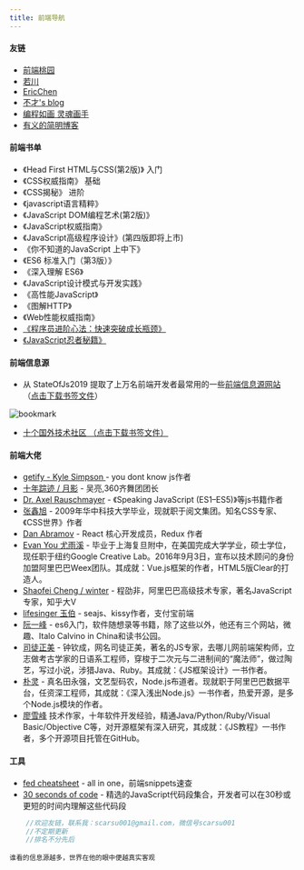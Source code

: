 ```yaml
---
title: 前端导航
---
```


#### 友链
- <a href="http://www.taoweng.site">前端桃园</a>
- <a href="https://www.lxchuan12.cn/">若川</a>
- <a href="https://ericchen.vip/">EricChen</a>
- <a href="https://www.notbucai.com/">不才's blog</a>
- <a href="https://drawcode.mdnice.com/">编程如画 灵魂画手</a>
- <a href="https://youyi.netlify.app/">有义的简明博客</a>
<!-- - <a href="https://leihuang.dev/">Lei Huang</a> -->
<!-- - <a href="https://www.liaoyunduo.top/">小心</a> -->

#### 前端书单
- 《Head First HTML与CSS(第2版)》 入门
- 《CSS权威指南》 基础
- 《CSS揭秘》 进阶
- 《javascript语言精粹》
- 《JavaScript DOM编程艺术(第2版)》
- 《JavaScript权威指南》
- 《JavaScript高级程序设计》(第四版即将上市)
- 《你不知道的JavaScript 上中下》
- 《ES6 标准入门（第3版）》
- 《深入理解 ES6》
- 《JavaScript设计模式与开发实践》
- 《高性能JavaScript》
- 《图解HTTP》
- 《Web性能权威指南》
- [《程序员进阶心法：快速突破成长瓶颈》](https://book.douban.com/subject/34668487/)
- [《JavaScript忍者秘籍》](https://book.douban.com/subject/26638316/)


#### 前端信息源
- 从 StateOfJs2019 提取了上万名前端开发者最常用的一些[前端信息源网站](https://www.scarsu.com/2019_javascript_sources/) （<a href="/asset/js_sources_bookmark.html" download="js_sources_bookmark.html">点击下载书签文件</a>）

![bookmark](/images/bookmark.png)

- <a href="/asset/js_sources_bookmark.html" download="js_sources_bookmark.html">十个国外技术社区 （点击下载书签文件）</a>

#### 前端大佬
- <a href="https://me.getify.com/">getify - Kyle Simpson </a> - you dont know js作者
- <a href="https://www.h5jun.com/">十年踪迹 / 月影</a> - 吴亮,360齐舞团团长
- <a href="http://dr-axel.de/">Dr. Axel Rauschmayer</a> - 《Speaking JavaScript (ES1–ES5)》等js书籍作者
- <a href="https://www.zhangxinxu.com/">张鑫旭</a> - 2009年华中科技大学毕业，现就职于阅文集团。知名CSS专家、《CSS世界》作者
- <a href="https://overreacted.io/">Dan Abramov</a> - React 核心开发成员，Redux 作者
- <a href="http://evanyou.me">Evan You 尤雨溪</a> - 毕业于上海复旦附中，在美国完成大学学业，硕士学位，现任职于纽约Google Creative Lab。2016年9月3日，宣布以技术顾问的身份加盟阿里巴巴Weex团队。其成就：Vue.js框架的作者，HTML5版Clear的打造人。
- <a href="https://github.com/wintercn">Shaofei Cheng / winter</a> - 程劭非，阿里巴巴高级技术专家，著名JavaScript专家，知乎大V
- <a href="https://github.com/lifesinger">lifesinger 玉伯</a> - seajs、kissy作者，支付宝前端
- <a href="http://www.ruanyifeng.com/blog/">阮一峰</a> - es6入门，软件随想录等书籍，除了这些以外，他还有三个网站，微趣、Italo Calvino in China和读书公园。
- <a href="http://github.com/RubyLouvre">司徒正美</a> - 钟钦成，网名司徒正美，著名的JS专家，去哪儿网前端架构师，立志做考古学家的日语系工程师，穿梭于二次元与二进制间的“魔法师”，做过陶艺，写过小说，涉猎Java、Ruby。其成就：《JS框架设计》一书作者。
- <a href="https://github.com/JacksonTian">朴灵</a> - 真名田永强，文艺型码农，Node.js布道者。现就职于阿里巴巴数据平台，任资深工程师，其成就：《深入浅出Node.js》一书作者，热爱开源，是多个Node.js模块的作者。
- <a href="https://github.com/michaelliao">廖雪峰</a> 技术作家，十年软件开发经验，精通Java/Python/Ruby/Visual Basic/Objective C等，对开源框架有深入研究，其成就：《JS教程》一书作者，多个开源项目托管在GitHub。

<!-- #### 高质量的前端公号
- 前端桃园 -->

#### 工具
- <a href="https://devhints.io/">fed cheatsheet</a> - all in one，前端snippets速查
- <a href="https://github.com/30-seconds/30-seconds-of-code">30 seconds of code</a> - 精选的JavaScript代码段集合，开发者可以在30秒或更短的时间内理解这些代码段

<!-- #### rss -->

<!-- #### FE Conf -->

```js
    //欢迎友链，联系我：scarsu001@gmail.com，微信号scarsu001
    //不定期更新
    //排名不分先后
```

<small>谁看的信息源越多，世界在他的眼中便越真实客观</small>